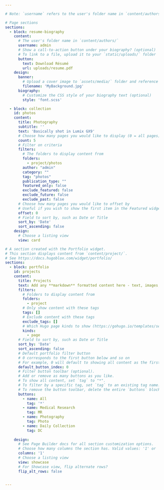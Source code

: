 ```yaml
---

# Note: `username` refers to the user's folder name in `content/authors/`

# Page sections
sections:
  - block: resume-biography
    content:
      # The user's folder name in `content/authors/`
      username: admin
      # Show a call-to-action button under your biography? (optional)
      # To link to a file, upload it to your `static/uploads/` folder
      button:
        text: Download Résumé
        url: uploads/resume.pdf
    design:
      banner:
        # Upload a cover image to `assets/media/` folder and reference its filename here (optional)
        filename: 'MyBackground.jpg'
      biography:
        # Customize the CSS style of your biography text (optional)
        style: 'font.scss'

  - block: collection
    id: photos
    content:
      title: Photography
      subtitle: ''
      text: 'Basically shot in Lumix GX9'
      # Choose how many pages you would like to display (0 = all pages)
      count: 5
      # Filter on criteria
      filters:
        # The folders to display content from
        folders:
          - project/photos
        author: "admin"
        category: ""
        tag: "photos"
        publication_type: ""
        featured_only: false
        exclude_featured: false
        exclude_future: false
        exclude_past: false
      # Choose how many pages you would like to offset by
      # Useful if you wish to show the first item in the Featured widget
      offset: 0
      # Field to sort by, such as Date or Title
      sort_by: 'Date'
      sort_ascending: false
    design:
      # Choose a listing view
      view: card

# A section created with the Portfolio widget.
# This section displays content from `content/project/`.
# See https://docs.hugoblox.com/widget/portfolio/
sections:
  - block: portfolio
    id: projects
    content:
      title: Projects
      text: Add any **markdown** formatted content here - text, images, videos, galleries - and even HTML code!
      filters:
        # Folders to display content from
        folders:
          - project
        # Only show content with these tags
        tags: []
        # Exclude content with these tags
        exclude_tags: []
        # Which Hugo page kinds to show (https://gohugo.io/templates/section-templates/#page-kinds)
        kinds:
          - page
      # Field to sort by, such as Date or Title
      sort_by: 'Date'
      sort_ascending: false
      # Default portfolio filter button
      # 0 corresponds to the first button below and so on
      # For example, 0 will default to showing all content as the first button below shows content with *any* tag
      default_button_index: 0
      # Filter button toolbar (optional).
      # Add or remove as many buttons as you like.
      # To show all content, set `tag` to "*".
      # To filter by a specific tag, set `tag` to an existing tag name.
      # To remove the button toolbar, delete the entire `buttons` block.
      buttons:
        - name: All
          tag: '*'
        - name: Medical Research
          tag: MR
        - name: Photography
          tag: Photo
        - name: Daily Collection
          tag: DC
     
    design:
      # See Page Builder docs for all section customization options.
      # Choose how many columns the section has. Valid values: '1' or '2'.
      columns: '1'
      # Choose a listing view
      view: showcase
      # For Showcase view, flip alternate rows?
      flip_alt_rows: false

    
---
```

